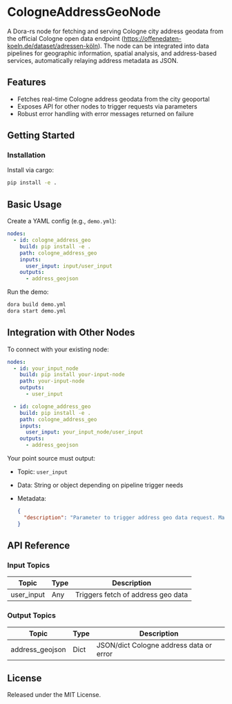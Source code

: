 # CologneAddressGeoNode

A Dora-rs node for fetching and serving Cologne city address geodata from the official Cologne open data endpoint (https://offenedaten-koeln.de/dataset/adressen-köln). The node can be integrated into data pipelines for geographic information, spatial analysis, and address-based services, automatically relaying address metadata as JSON.

## Features
- Fetches real-time Cologne address geodata from the city geoportal
- Exposes API for other nodes to trigger requests via parameters
- Robust error handling with error messages returned on failure

## Getting Started

### Installation
Install via cargo:
```bash
pip install -e .
```

## Basic Usage

Create a YAML config (e.g., `demo.yml`):

```yaml
nodes:
  - id: cologne_address_geo
    build: pip install -e .
    path: cologne_address_geo
    inputs:
      user_input: input/user_input
    outputs:
      - address_geojson
```

Run the demo:

```bash
dora build demo.yml
dora start demo.yml
```


## Integration with Other Nodes

To connect with your existing node:

```yaml
nodes:
  - id: your_input_node
    build: pip install your-input-node
    path: your-input-node
    outputs:
      - user_input

  - id: cologne_address_geo
    build: pip install -e .
    path: cologne_address_geo
    inputs:
      user_input: your_input_node/user_input
    outputs:
      - address_geojson
```

Your point source must output:

* Topic: `user_input`
* Data: String or object depending on pipeline trigger needs
* Metadata:

  ```json
  {
    "description": "Parameter to trigger address geo data request. May be empty string if request should always proceed."
  }
  ```

## API Reference

### Input Topics

| Topic       | Type   | Description                         |
| ----------- | ------ | ----------------------------------- |
| user_input  | Any    | Triggers fetch of address geo data  |

### Output Topics

| Topic            | Type   | Description                                |
| ---------------- | ------ | ------------------------------------------ |
| address_geojson  | Dict   | JSON/dict Cologne address data or error    |


## License

Released under the MIT License.
